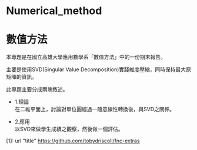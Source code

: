 # Numerical_method
# 數值方法

本專題是在國立高雄大學應用數學系「數值方法」中的一份期末報告。

主要是使用SVD(Singular Value Decomposition)實踐維度壓縮，同時保持最大原矩陣的資訊。

此專題主要分成兩塊敘述。

* 1.理論  
在二維平面上，討論對單位圓經過一隨意線性轉換後，與SVD之關係。

* 2.應用  
以SVD來做學生成績之觀察，然後做一個評估。

[1]: url "title" https://github.com/tobydriscoll/fnc-extras
